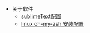 * 关于软件
    * [sublimeText配置](softwares/sublimeText)
    * [linux oh-my-zsh 安装配置](softwares/oh-my-zsh)
